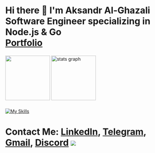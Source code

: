 # Hi there 👋 I'm Aksandr Al-Ghazali<br>**Software Engineer** specializing in **Node.js** & **Go**<br> [Portfolio](https://aksandr-al-ghazali.vercel.app/)

###

<div align="left">
 <img src="http://github-readme-stats-2zhi.vercel.app/api/top-langs/?username=dragodui&hide=rich+text+format,html,php&exclude_repo=history-site-2022,github-readme-stats&layout=compact&langs_count=4&theme=transparent&hide_border=false" height="140"/>
 
 <img src="https://github-readme-stats-2zhi.vercel.app/api?username=Dragodui&hide_title=false&hide_rank=false&show_icons=true&include_all_commits=true&count_private=true&disable_animations=false&theme=transparent&locale=en&hide_border=false" height="140" alt="stats graph"/>
</div>


###

[![My Skills](https://skillicons.dev/icons?i=typescript,javascript,golang,python,expressjs,nestjs,react,nextjs,postgresql,mysql,mongodb,redis,aws,gcp,git,docker&theme=dark&perline=8)]()

###



# Contact Me: [LinkedIn](https://www.linkedin.com/in/aksandr-al-ghazali/), [Telegram](http://t.me/dragodui), [Gmail](mailto:alghazaliaks123@gmail.com), [Discord](https://discordapp.com/users/397769034483105793)  <img src="https://github.com/user-attachments/assets/aac7d4e4-9839-44f3-88ee-6c970288f26f"/>
